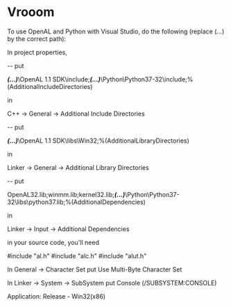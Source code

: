 # Vrooom

To use OpenAL and Python with Visual Studio, do the following (replace (...) by the correct path): 

In project properties, 

-- put

***(...)***\OpenAL 1.1 SDK\include;***(...)***\Python\Python37-32\include;%(AdditionalIncludeDirectories)
   
   in
   
C++ -> General -> Additional Include Directories

-- put 

***(...)***\OpenAL 1.1 SDK\libs\Win32;%(AdditionalLibraryDirectories)

   in
   
Linker -> General -> Additional Library Directories

-- put

OpenAL32.lib;winmm.lib;kernel32.lib;***(...)***\Python\Python37-32\libs\python37.lib;%(AdditionalDependencies)

   in
   
Linker -> Input -> Additional Dependencies 

in your source code, you'll need 

#include "al.h" 
#include "alc.h" 
#include "alut.h"

In General -> Character Set put Use Multi-Byte Character Set

In Linker -> System -> SubSystem put Console (/SUBSYSTEM:CONSOLE)

Application: Release - Win32(x86)
